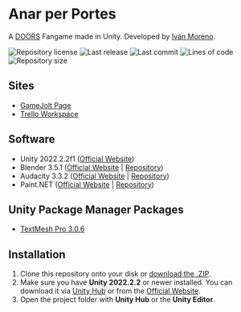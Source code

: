 # Anar per Portes
A [DOORS](https://www.roblox.com/games/6516141723) Fangame made in Unity. Developed by [Iván Moreno](https://github.com/ivan-moreno).

![Repository license](https://img.shields.io/github/license/ivan-moreno/anar-per-portes?style=for-the-badge)
![Last release](https://img.shields.io/github/v/release/ivan-moreno/anar-per-portes?style=for-the-badge)
![Last commit](https://img.shields.io/github/last-commit/ivan-moreno/anar-per-portes?style=for-the-badge)
![Lines of code](https://img.shields.io/tokei/lines/github/ivan-moreno/anar-per-portes?style=for-the-badge)
![Repository size](https://img.shields.io/github/repo-size/ivan-moreno/anar-per-portes?style=for-the-badge)

## Sites
- [GameJolt Page](https://gamejolt.com/games/anar-per-portes/808486)
- [Trello Workspace](https://trello.com/b/hdLkFLRv)

## Software
- Unity 2022.2.2f1 ([Official Website](https://unity.com/releases/editor/whats-new/2022.2.1))
- Blender 3.5.1 ([Official Website](https://www.blender.org/download/releases/3-5) | [Repository](https://github.com/blender/blender/releases/tag/v3.5.1))
- Audacity 3.3.2 ([Official Website](https://www.audacityteam.org/download) | [Repository](https://github.com/audacity/audacity/releases/tag/Audacity-3.3.2))
- Paint.NET ([Official Website](https://getpaint.net/download.html) | [Repository](https://github.com/paintdotnet/release/releases/tag/v5.0.3))

## Unity Package Manager Packages
- [TextMesh Pro 3.0.6](https://docs.unity3d.com/Packages/com.unity.textmeshpro@3.0/manual/index.html)

## Installation
1. Clone this repository onto your disk or [download the .ZIP](https://github.com/ivan-moreno/anar-per-portes/archive/refs/heads/main.zip).
2. Make sure you have **Unity 2022.2.2** or newer installed. You can download it via [Unity Hub](https://unity.com/unity-hub) or from the [Official Website](https://unity.com/releases/editor/whats-new/2022.2.2).
3. Open the project folder with **Unity Hub** or the **Unity Editor**.

